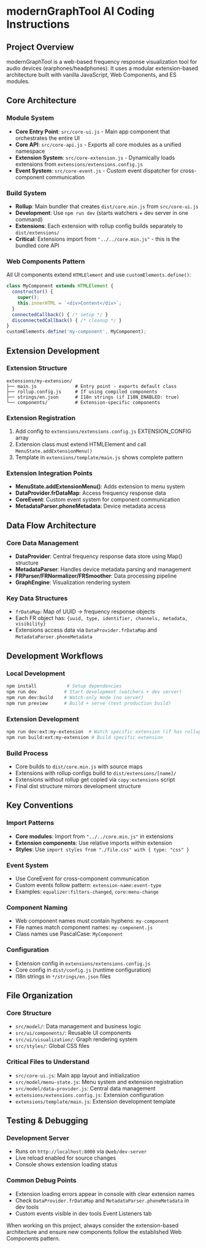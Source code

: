 # modernGraphTool AI Coding Instructions

## Project Overview
modernGraphTool is a web-based frequency response visualization tool for audio devices (earphones/headphones). It uses a modular extension-based architecture built with vanilla JavaScript, Web Components, and ES modules.

## Core Architecture

### Module System
- **Core Entry Point**: `src/core-ui.js` - Main app component that orchestrates the entire UI
- **Core API**: `src/core-api.js` - Exports all core modules as a unified namespace
- **Extension System**: `src/core-extension.js` - Dynamically loads extensions from `extensions/extensions.config.js`
- **Event System**: `src/core-event.js` - Custom event dispatcher for cross-component communication

### Build System
- **Rollup**: Main bundler that creates `dist/core.min.js` from `src/core-ui.js`
- **Development**: Use `npm run dev` (starts watchers + dev server in one command)
- **Extensions**: Each extension with rollup config builds separately to `dist/extensions/`
- **Critical**: Extensions import from `"../../core.min.js"` - this is the bundled core API

### Web Components Pattern
All UI components extend `HTMLElement` and use `customElements.define()`:
```javascript
class MyComponent extends HTMLElement {
  constructor() {
    super();
    this.innerHTML = `<div>Content</div>`;
  }
  connectedCallback() { /* setup */ }
  disconnectedCallback() { /* cleanup */ }
}
customElements.define('my-component', MyComponent);
```

## Extension Development

### Extension Structure
```
extensions/my-extension/
├── main.js              # Entry point - exports default class
├── rollup.config.js     # If using compiled components
├── strings/en.json      # I18n strings (if I18N_ENABLED: true)
└── components/          # Extension-specific components
```

### Extension Registration
1. Add config to `extensions/extensions.config.js` EXTENSION_CONFIG array
2. Extension class must extend HTMLElement and call `MenuState.addExtensionMenu()`
3. Template in `extensions/template/main.js` shows complete pattern

### Extension Integration Points
- **MenuState.addExtensionMenu()**: Adds extension to menu system
- **DataProvider.frDataMap**: Access frequency response data
- **CoreEvent**: Custom event system for component communication
- **MetadataParser.phoneMetadata**: Device metadata access

## Data Flow Architecture

### Core Data Management
- **DataProvider**: Central frequency response data store using Map() structure
- **MetadataParser**: Handles device metadata parsing and management  
- **FRParser/FRNormalizer/FRSmoother**: Data processing pipeline
- **GraphEngine**: Visualization rendering system

### Key Data Structures
- `frDataMap`: Map of UUID -> frequency response objects
- Each FR object has: `{uuid, type, identifier, channels, metadata, visibility}`
- Extensions access data via `DataProvider.frDataMap` and `MetadataParser.phoneMetadata`

## Development Workflows

### Local Development
```bash
npm install           # Setup dependencies
npm run dev          # Start development (watchers + dev server)
npm run dev:build    # Watch-only mode (no server)
npm run preview      # Build + serve (test production build)
```

### Extension Development
```bash
npm run dev:ext:my-extension  # Watch specific extension (if has rollup config)
npm run build:ext:my-extension # Build specific extension
```

### Build Process
- Core builds to `dist/core.min.js` with source maps
- Extensions with rollup configs build to `dist/extensions/[name]/`
- Extensions without rollup get copied via `copy:extensions` script
- Final dist structure mirrors development structure

## Key Conventions

### Import Patterns
- **Core modules**: Import from `"../../core.min.js"` in extensions
- **Extension components**: Use relative imports within extension
- **Styles**: Use `import styles from "./file.css" with { type: "css" }`

### Event System
- Use CoreEvent for cross-component communication
- Custom events follow pattern: `extension-name:event-type`
- Examples: `equalizer:filters-changed`, `core:menu-change`

### Component Naming
- Web component names must contain hyphens: `my-component`
- File names match component names: `my-component.js`
- Class names use PascalCase: `MyComponent`

### Configuration
- Extension config in `extensions/extensions.config.js`
- Core config in `dist/config.js` (runtime configuration)
- I18n strings in `*/strings/en.json` files

## File Organization

### Core Structure
- `src/model/`: Data management and business logic
- `src/ui/components/`: Reusable UI components  
- `src/ui/visualization/`: Graph rendering system
- `src/styles/`: Global CSS files

### Critical Files to Understand
- `src/core-ui.js`: Main app layout and initialization
- `src/model/menu-state.js`: Menu system and extension registration
- `src/model/data-provider.js`: Central data management
- `extensions/extensions.config.js`: Extension configuration
- `extensions/template/main.js`: Extension development template

## Testing & Debugging

### Development Server
- Runs on `http://localhost:8000` via `@web/dev-server`
- Live reload enabled for source changes
- Console shows extension loading status

### Common Debug Points
- Extension loading errors appear in console with clear extension names
- Check `DataProvider.frDataMap` and `MetadataParser.phoneMetadata` in dev tools
- Custom events visible in dev tools Event Listeners tab

When working on this project, always consider the extension-based architecture and ensure new components follow the established Web Components pattern.

